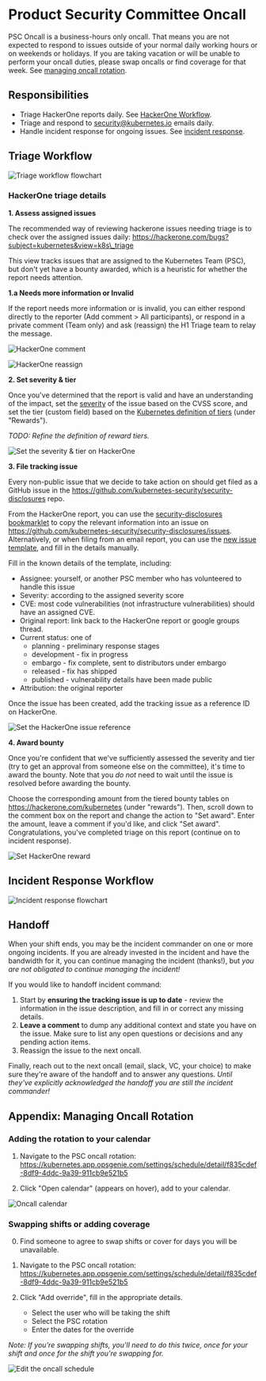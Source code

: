 # Product Security Committee Oncall

PSC Oncall is a business-hours only oncall. That means you are not expected to
respond to issues outside of your normal daily working hours or on weekends or
holidays. If you are taking vacation or will be unable to perform your oncall
duties, please swap oncalls or find coverage for that week. See [managing oncall
rotation](#appendix-managing-oncall-rotation).

## Responsibilities

- Triage HackerOne reports daily. See [HackerOne
  Workflow](#hackerone-triage-details).
- Triage and respond to security@kubernetes.io emails daily.
- Handle incident response for ongoing issues. See [incident
  response](#incident-response-workflow).

## Triage Workflow

![Triage workflow flowchart](images/psc-oncall-triage-flow.png)

### HackerOne triage details

**1. Assess assigned issues**

The recommended way of reviewing hackerone issues needing triage is to check
over the assigned issues daily:
https://hackerone.com/bugs?subject=kubernetes&view=k8s\_triage

This view tracks issues that are assigned to the Kubernetes Team (PSC), but
don't yet have a bounty awarded, which is a heuristic for whether the report
needs attention.

**1.a Needs more information or Invalid**

If the report needs more information or is invalid, you can either respond
directly to the reporter (Add comment > All participants), or respond in a
private comment (Team only) and ask (reassign) the H1 Triage team to relay the
message.

![HackerOne comment](images/psc-oncall-h1-triage-comment.png)

![HackerOne reassign](images/psc-oncall-h1-triage-reassign.png)

**2. Set severity & tier**

Once you've determined that the report is valid and have an understanding of the
impact, set the [severity][] of the issue based on the CVSS score, and set the
tier (custom field) based on the [Kubernetes definition of
tiers](https://hackerone.com/kubernetes) (under "Rewards").

_TODO: Refine the definition of reward tiers._

![Set the severity & tier on HackerOne](images/psc-oncall-h1-triage-severity.png)

[severity]: security-release-process.md#severity-thresholds---how-we-do-vulnerability-scoring

**3. File tracking issue**

Every non-public issue that we decide to take action on should get filed as a
GitHub issue in the https://github.com/kubernetes-security/security-disclosures
repo.

From the HackerOne report, you can use the [security-disclosures
bookmarklet][bookmarklet] to copy the relevant information into an issue on
https://github.com/kubernetes-security/security-disclosures/issues. Alternatively,
or when filing from an email report, you can use the [new issue template][], and
fill in the details manually.

Fill in the known details of the template, including:

- Assignee: yourself, or another PSC member who has volunteered to handle this
  issue
- Severity: according to the assigned severity score
- CVE: most code vulnerabilities (not infrastructure vulnerabilities) should
  have an assigned CVE.
- Original report: link back to the HackerOne report or google groups thread.
- Current status: one of
    - planning - preliminary response stages
    - development - fix in progress
    - embargo - fix complete, sent to distributors under embargo
    - released - fix has shipped
    - published - vulnerability details have been made public
- Attribution: the original reporter

Once the issue has been created, add the tracking issue as a reference ID on
HackerOne.

![Set the HackerOne issue reference](images/psc-oncall-h1-triage-references.png)

[bookmarklet]: https://github.com/kubernetes-security/security-disclosures#hackerone-issue-escalation
[new issue template]: https://github.com/kubernetes-security/security-disclosures/issues/new?template=vulnerability.md

**4. Award bounty**

Once you're confident that we've sufficiently assessed the severity and tier
(try to get an approval from someone else on the committee), it's time to award
the bounty. Note that you _do not_ need to wait until the issue is resolved
before awarding the bounty.

Choose the corresponding amount from the tiered bounty tables on
https://hackerone.com/kubernetes (under "rewards"). Then, scroll down to the
comment box on the report and change the action to "Set award". Enter the
amount, leave a comment if you'd like, and click "Set award". Congratulations,
you've completed triage on this report (continue on to incident response).

![Set HackerOne reward](images/psc-oncall-h1-triage-reward.png)

## Incident Response Workflow

![Incident response flowchart](images/psc-oncall-incident-flow.png)

## Handoff

When your shift ends, you may be the incident commander on one or more ongoing
incidents. If you are already invested in the incident and have the bandwidth
for it, you can continue managing the incident (thanks!), but _you are not
obligated to continue managing the incident!_

If you would like to handoff incident command:

1.  Start by **ensuring the tracking issue is up to date** - review the
    information in the issue description, and fill in or correct any missing
    details.
2.  **Leave a comment** to dump any additional context and state you have on the
    issue. Make sure to list any open questions or decisions and any pending
    action items.
3.  Reassign the issue to the next oncall.

Finally, reach out to the next oncall (email, slack, VC, your choice) to make
sure they're aware of the handoff and to answer any questions. _Until they've
explicitly acknowledged the handoff you are still the incident commander!_

## Appendix: Managing Oncall Rotation

### Adding the rotation to your calendar

1. Navigate to the PSC oncall rotation:
   https://kubernetes.app.opsgenie.com/settings/schedule/detail/f835cdef-8df9-4ddc-9a39-911cb9e521b5

2. Click "Open calendar" (appears on hover), add to your calendar.

![Oncall calendar](images/psc-oncall-calendar.png)

### Swapping shifts or adding coverage

0. Find someone to agree to swap shifts or cover for days you will be
   unavailable.

1. Navigate to the PSC oncall rotation:
   https://kubernetes.app.opsgenie.com/settings/schedule/detail/f835cdef-8df9-4ddc-9a39-911cb9e521b5

2. Click "Add override", fill in the appropriate details.
    - Select the user who will be taking the shift
    - Select the PSC rotation
    - Enter the dates for the override

_Note: If you're swapping shifts, you'll need to do this twice, once for your
shift and once for the shift you're swapping for._


![Edit the oncall schedule](images/psc-oncall-override.png)
